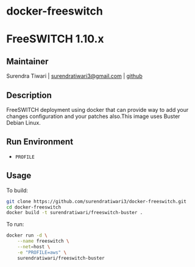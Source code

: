 # docker-freeswitch


# FreeSWITCH 1.10.x


## Maintainer
Surendra Tiwari | <surendratiwari3@gmail.com> | [github](https://github.com/surendratiwari3)


## Description
FreeSWITCH deployment using docker that can provide way to add your changes configuration and your patches also.This image uses Buster Debian Linux.

## Run Environment
* `PROFILE`


## Usage

To build:

```bash
git clone https://github.com/surendratiwari3/docker-freeswitch.git
cd docker-freeswitch
docker build -t surendratiwari/freeswitch-buster .
```

To run:

```bash
docker run -d \
    --name freeswitch \
    --net=host \
    -e "PROFILE=aws" \
    surendratiwari/freeswitch-buster
```
